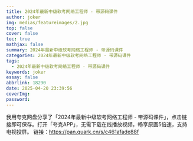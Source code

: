 ```yaml
---
title: 2024年最新中级软考网络工程师 - 带源码课件
author: joker
img: medias/featureimages/2.jpg
top: false
cover: false
toc: true
mathjax: false
summary: 2024年最新中级软考网络工程师 - 带源码课件
categories: 2024年最新中级软考网络工程师 - 带源码课件
tags:
  - 2024年最新中级软考网络工程师 - 带源码课件
keywords: joker
essay: false
abbrlink: 18290
date: 2025-04-20 23:39:56
coverImg:
password:
---
```


我用夸克网盘分享了「2024年最新中级软考网络工程师 - 带源码课件」，点击链接即可保存。打开「夸克APP」，无需下载在线播放视频，畅享原画5倍速，支持电视投屏。
链接：https://pan.quark.cn/s/c461afade88f
